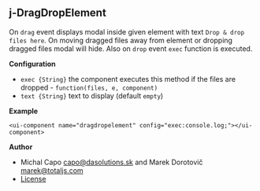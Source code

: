 ## j-DragDropElement

On `drag` event displays modal inside given element with text `Drop & drop files here`. On moving dragged files away from element or dropping dragged files modal will hide. Also on `drop` event `exec` function is executed.

__Configuration__

- `exec {String}` the component executes this method if the files are dropped - `function(files, e, component)`
- `text {String}` text to display (default `empty`)

__Example__

`<ui-component name="dragdropelement" config="exec:console.log;"></ui-component>`

__Author__

- Michal Capo <capo@dasolutions.sk> and Marek Dorotovič <marek@totaljs.com>
- [License](https://www.totaljs.com/license/)